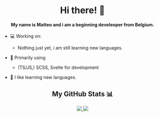<h1 align="center">Hi there! 👋</h1>
<h4 align="center">My name is Matteo and i am a beginning develeoper from Belgium.</h4>

- 💻 Working on:
    - Nothing just yet, i am still learning new languages.

- 🔭 Primarily using
    - (TS/JS,) SCSS, Svelte for development

- 📖 I like learning new languages.

<h2 align="center">My GitHub Stats 📊</h2>

<p align="center">
<a href="https://github.com/anuraghazra/github-readme-stats">
  <img src="https//github-readme-stats.vercel.app/api?username=matte0s&theme=gruvbox" />
</a>
<a href="https://github.com/anuraghazra/github-readme-stats">
  <img src="https://github-readme-stats.vercel.app/api/top-langs/?username=matte0s&layout=compact&theme=gruvbox" />
</a>
</p>



